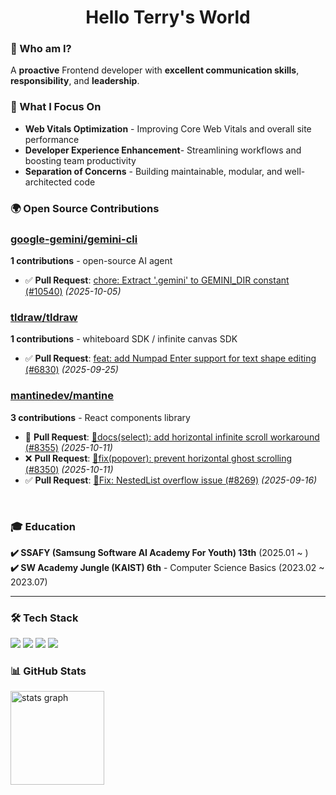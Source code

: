 <h1 align="center">Hello Terry's World</h1>

### 🧠 Who am I?

A **proactive** Frontend developer with **excellent communication skills**, **responsibility**, and **leadership**.

### 🚀 What I Focus On

- **Web Vitals Optimization** - Improving Core Web Vitals and overall site performance
- **Developer Experience Enhancement**- Streamlining workflows and boosting team productivity
- **Separation of Concerns** - Building maintainable, modular, and well-architected code
  
### 🌍 Open Source Contributions

### [google-gemini/gemini-cli](https://github.com/google-gemini/gemini-cli)
**1 contributions** - open-source AI agent
- ✅ **Pull Request**: [chore: Extract '.gemini' to GEMINI_DIR constant (#10540)](https://github.com/google-gemini/gemini-cli/pull/10540) *(2025-10-05)*
  
### [tldraw/tldraw](https://github.com/tldraw/tldraw)
**1 contributions** - whiteboard SDK / infinite canvas SDK  

- ✅ **Pull Request**: [feat: add Numpad Enter support for text shape editing (#6830)](https://github.com/tldraw/tldraw/pull/6830) *(2025-09-25)*


### [mantinedev/mantine](https://github.com/mantinedev/mantine)
**3 contributions** - React components library

- 🔄 **Pull Request**: [📜docs(select): add horizontal infinite scroll workaround (#8355)](https://github.com/mantinedev/mantine/pull/8355) *(2025-10-11)*
- ❌ **Pull Request**: [🐛fix(popover): prevent horizontal ghost scrolling (#8350)](https://github.com/mantinedev/mantine/pull/8350) *(2025-10-11)*
- ✅ **Pull Request**: [🐛Fix: NestedList overflow issue (#8269)](https://github.com/mantinedev/mantine/pull/8269) *(2025-09-16)*

<br/>



### 🎓 Education
**✔️ SSAFY (Samsung Software AI Academy For Youth) 13th** (2025.01 ~ )  
**✔️ SW Academy Jungle (KAIST) 6th** - Computer Science Basics (2023.02 ~ 2023.07)

---

### 🛠 Tech Stack

<div align="left">
  <img src="https://img.shields.io/badge/javascript-%23F7DF1E.svg?&style=for-the-badge&logo=javascript&logoColor=black" />
  <img src="https://img.shields.io/badge/typescript-%233178C6.svg?&style=for-the-badge&logo=typescript&logoColor=white" />
  <img src="https://img.shields.io/badge/react-%2361DAFB.svg?&style=for-the-badge&logo=react&logoColor=black" />
  <img src="https://img.shields.io/badge/next.js-%23000000.svg?&style=for-the-badge&logo=next.js&logoColor=white" />
</div>

### 📊 GitHub Stats

<div align="left">
  <img src="https://github-readme-stats.vercel.app/api?username=terrydkim&hide_title=false&hide_rank=false&show_icons=true&include_all_commits=true&count_private=true&disable_animations=false&theme=tokyonight&locale=en&hide_border=false&order=1" height="150" alt="stats graph"  />
</div>


<!-- 
[![Top Langs](https://github-readme-stats.vercel.app/api/top-langs/?username=terrydkim&layout=compact)](https://github.com/anuraghazra/github-readme-stats)
<img src="https://streak-stats.demolab.com?user=terrydkim&locale=en&mode=daily&theme=dracula&hide_border=false&border_radius=5&order=3" height="150" alt="streak graph"  />
-->


<!--
**terrydkim/terrydkim** is a ✨ _special_ ✨ repository because its `README.md` (this file) appears on your GitHub profile.

Here are some ideas to get you started:

- 🔭 I’m currently working on ...
- 🌱 I’m currently learning ...
- 👯 I’m looking to collaborate on ...
- 🤔 I’m looking for help with ...
- 💬 Ask me about ...
- 📫 How to reach me: ...
- 😄 Pronouns: ...
- ⚡ Fun fact: ...
-->
